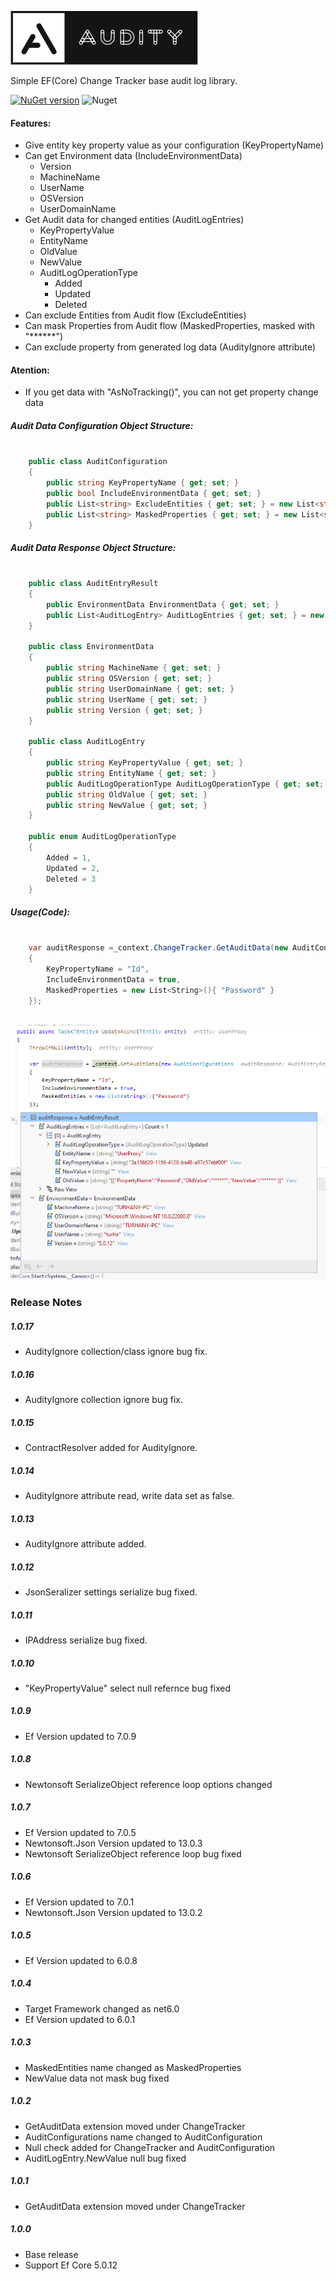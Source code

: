![alt tag](/img/audity.png)  

Simple EF(Core) Change Tracker base audit log library.

[![NuGet version](https://badge.fury.io/nu/Audity.svg)](https://badge.fury.io/nu/Audity)  ![Nuget](https://img.shields.io/nuget/dt/Audity) 

#### Features:
- Give entity key property value as your configuration (KeyPropertyName)
- Can get Environment data (IncludeEnvironmentData)
    - Version
    - MachineName
    - UserName
    - OSVersion
    - UserDomainName
- Get Audit data for changed entities (AuditLogEntries)
    - KeyPropertyValue
    - EntityName
    - OldValue
    - NewValue
    - AuditLogOperationType
        - Added
        - Updated
        - Deleted
- Can exclude Entities from Audit flow (ExcludeEntities)
- Can mask Properties from Audit flow (MaskedProperties, masked with "******")
- Can exclude property from generated log data (AudityIgnore attribute)

#### Atention:
- If you get data with "AsNoTracking()", you can not get property change data  
     
##### Audit Data Configuration Object Structure:

```cs

    public class AuditConfiguration
    {
        public string KeyPropertyName { get; set; }
        public bool IncludeEnvironmentData { get; set; }
        public List<string> ExcludeEntities { get; set; } = new List<string>();
        public List<string> MaskedProperties { get; set; } = new List<string>();
    }

```

##### Audit Data Response Object Structure:

```cs

    public class AuditEntryResult
    {
        public EnvironmentData EnvironmentData { get; set; }
        public List<AuditLogEntry> AuditLogEntries { get; set; } = new List<AuditLogEntry>();
    }

    public class EnvironmentData
    {
        public string MachineName { get; set; }
        public string OSVersion { get; set; }
        public string UserDomainName { get; set; }
        public string UserName { get; set; }
        public string Version { get; set; }
    }

    public class AuditLogEntry
    {
        public string KeyPropertyValue { get; set; }
        public string EntityName { get; set; }
        public AuditLogOperationType AuditLogOperationType { get; set; }
        public string OldValue { get; set; }
        public string NewValue { get; set; }
    }
    
    public enum AuditLogOperationType
    {
        Added = 1,
        Updated = 2,
        Deleted = 3
    }

```

##### Usage(Code):

```cs

    var auditResponse =_context.ChangeTracker.GetAuditData(new AuditConfiguration
    {
        KeyPropertyName = "Id",
        IncludeEnvironmentData = true,
        MaskedProperties = new List<String>(){ "Password" }
    });
    
```
   
![alt tag](/img/sample.png) 

### Release Notes

##### 1.0.17
* AudityIgnore collection/class ignore bug fix.

##### 1.0.16
* AudityIgnore collection ignore bug fix.

##### 1.0.15
* ContractResolver added for AudityIgnore.

##### 1.0.14
* AudityIgnore attribute read, write data set as false.

##### 1.0.13
* AudityIgnore attribute added.

##### 1.0.12
* JsonSeralizer settings serialize bug fixed.

##### 1.0.11
* IPAddress serialize bug fixed.

##### 1.0.10
* "KeyPropertyValue" select null refernce bug fixed

##### 1.0.9
* Ef Version updated to  7.0.9

##### 1.0.8
* Newtonsoft SerializeObject reference loop options changed

##### 1.0.7
* Ef Version updated to  7.0.5
* Newtonsoft.Json Version updated to  13.0.3
* Newtonsoft SerializeObject reference loop bug fixed


##### 1.0.6
* Ef Version updated to  7.0.1
* Newtonsoft.Json Version updated to  13.0.2

##### 1.0.5
* Ef Version updated to  6.0.8

##### 1.0.4
* Target Framework changed as net6.0
* Ef Version updated to  6.0.1

##### 1.0.3
* MaskedEntities name changed as MaskedProperties
* NewValue data not mask bug fixed

##### 1.0.2
* GetAuditData extension moved under ChangeTracker
* AuditConfigurations name changed to AuditConfiguration
* Null check added for ChangeTracker and AuditConfiguration
* AuditLogEntry.NewValue null bug fixed

##### 1.0.1
* GetAuditData extension moved under ChangeTracker

##### 1.0.0
* Base release
* Support Ef Core 5.0.12
